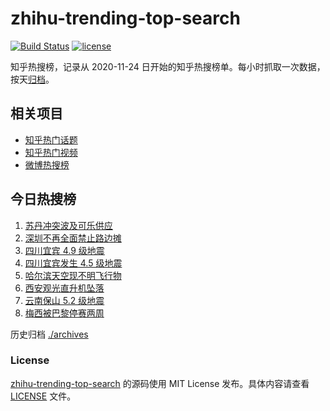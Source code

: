 # zhihu-trending-top-search

[![Build Status](https://github.com/justjavac/zhihu-trending-top-search/workflows/ci/badge.svg?branch=main)](https://github.com/justjavac/zhihu-trending-top-search/actions)
[![license](https://img.shields.io/github/license/justjavac/zhihu-trending-top-search)](https://github.com/justjavac/zhihu-trending-top-search/blob/main/LICENSE)

知乎热搜榜，记录从 2020-11-24 日开始的知乎热搜榜单。每小时抓取一次数据，按天[归档](./archives)。

## 相关项目

- [知乎热门话题](https://github.com/justjavac/zhihu-trending-hot-questions)
- [知乎热门视频](https://github.com/justjavac/zhihu-trending-hot-video)
- [微博热搜榜](https://github.com/justjavac/weibo-trending-hot-search)

## 今日热搜榜

<!-- BEGIN -->
<!-- 最后更新时间 Thu May 04 2023 15:06:47 GMT+0800 (China Standard Time) -->

1. [苏丹冲突波及可乐供应](https://www.zhihu.com/search?q=%E8%8B%8F%E4%B8%B9%E5%86%B2%E7%AA%81%E6%B3%A2%E5%8F%8A%E5%8F%AF%E4%B9%90%E4%BE%9B%E5%BA%94)
1. [深圳不再全面禁止路边摊](https://www.zhihu.com/search?q=%E6%B7%B1%E5%9C%B3%E4%B8%8D%E5%86%8D%E5%85%A8%E9%9D%A2%E7%A6%81%E6%AD%A2%E8%B7%AF%E8%BE%B9%E6%91%8A)
1. [四川宜宾 4.9 级地震](https://www.zhihu.com/search?q=%E5%9B%9B%E5%B7%9D%E5%AE%9C%E5%AE%BE%204.9%20%E7%BA%A7%E5%9C%B0%E9%9C%87)
1. [四川宜宾发生 4.5 级地震](https://www.zhihu.com/search?q=%E5%9B%9B%E5%B7%9D%E5%AE%9C%E5%AE%BE%E5%8F%91%E7%94%9F%204.5%20%E7%BA%A7%E5%9C%B0%E9%9C%87)
1. [哈尔滨天空现不明飞行物](https://www.zhihu.com/search?q=%E5%93%88%E5%B0%94%E6%BB%A8%E5%A4%A9%E7%A9%BA%E7%8E%B0%E4%B8%8D%E6%98%8E%E9%A3%9E%E8%A1%8C%E7%89%A9)
1. [西安观光直升机坠落](https://www.zhihu.com/search?q=%E8%A5%BF%E5%AE%89%E8%A7%82%E5%85%89%E7%9B%B4%E5%8D%87%E6%9C%BA%E5%9D%A0%E8%90%BD)
1. [云南保山 5.2 级地震](https://www.zhihu.com/search?q=%E4%BA%91%E5%8D%97%E4%BF%9D%E5%B1%B1%205.2%20%E7%BA%A7%E5%9C%B0%E9%9C%87)
1. [梅西被巴黎停赛两周](https://www.zhihu.com/search?q=%E6%A2%85%E8%A5%BF%E8%A2%AB%E5%B7%B4%E9%BB%8E%E5%81%9C%E8%B5%9B%E4%B8%A4%E5%91%A8)

<!-- END -->

历史归档 [./archives](./archives)

### License

[zhihu-trending-top-search](https://github.com/justjavac/zhihu-trending-top-search) 的源码使用 MIT License
发布。具体内容请查看 [LICENSE](./LICENSE) 文件。
